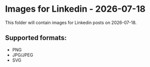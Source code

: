 # Images for Linkedin - 2026-07-18

This folder will contain images for Linkedin posts on 2026-07-18.

## Supported formats:
- PNG
- JPG/JPEG
- SVG
